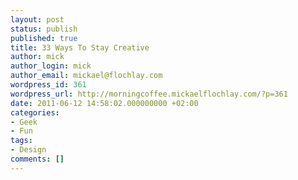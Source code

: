 ```yaml
---
layout: post
status: publish
published: true
title: 33 Ways To Stay Creative
author: mick
author_login: mick
author_email: mickael@flochlay.com
wordpress_id: 361
wordpress_url: http://morningcoffee.mickaelflochlay.com/?p=361
date: 2011-06-12 14:58:02.000000000 +02:00
categories:
- Geek
- Fun
tags:
- Design
comments: []
---
```


